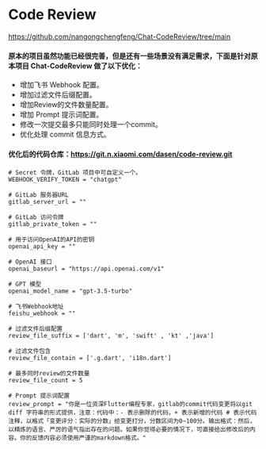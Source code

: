 # Code Review
https://github.com/nangongchengfeng/Chat-CodeReview/tree/main
#### 原本的项目虽然功能已经很完善，但是还有一些场景没有满足需求，下面是针对原本项目 Chat-CodeReview 做了以下优化：
- 增加飞书 Webhook 配置。
- 增加过滤文件后缀配置。
- 增加Review的文件数量配置。
- 增加 Prompt 提示词配置。
- 修改一次提交最多只能同时处理一个commit。
- 优化处理 commit 信息方式。
#### 优化后的代码仓库：https://git.n.xiaomi.com/dasen/code-review.git
```
# Secret 令牌，GitLab 项目中可自定义一个。
WEBHOOK_VERIFY_TOKEN = "chatgpt"

# GitLab 服务器URL
gitlab_server_url = ""

# GitLab 访问令牌
gitlab_private_token = ""

# 用于访问OpenAI的API的密钥
openai_api_key = ""

# OpenAI 接口
openai_baseurl = "https://api.openai.com/v1"

# GPT 模型
openai_model_name = "gpt-3.5-turbo"

# 飞书Webhook地址
feishu_webhook = ""

# 过滤文件后缀配置
review_file_suffix = ['dart', 'm', 'swift' , 'kt' ,'java']

# 过滤文件包含
review_file_contain = ['.g.dart', 'i18n.dart']

# 最多同时review的文件数量
review_file_count = 5

# Prompt 提示词配置
review_prompt = "你是一位资深Flutter编程专家，gitlab的commit代码变更将以git diff 字符串的形式提供，注意：代码中：- 表示删除的代码，+ 表示新增的代码 # 表示代码注释，以格式「变更评分：实际的分数」给变更打分，分数区间为0~100分。输出格式：然后，以精炼的语言、严厉的语气指出存在的问题。如果你觉得必要的情况下，可直接给出修改后的内容。你的反馈内容必须使用严谨的markdown格式。"

```
